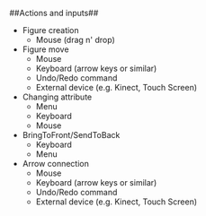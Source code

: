 ##Actions and inputs##
* Figure creation
  * Mouse (drag n' drop)
* Figure move
  * Mouse
  * Keyboard (arrow keys or similar)
  * Undo/Redo command
  * External device (e.g. Kinect, Touch Screen)
* Changing attribute
  * Menu
  * Keyboard
  * Mouse
* BringToFront/SendToBack
  * Keyboard
  * Menu
* Arrow connection
  * Mouse
  * Keyboard (arrow keys or similar)
  * Undo/Redo command
  * External device (e.g. Kinect, Touch Screen)







